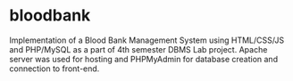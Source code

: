 # bloodbank
Implementation of a Blood Bank Management System using HTML/CSS/JS and PHP/MySQL as a part of 4th semester DBMS Lab project.
Apache server was used for hosting and PHPMyAdmin for database creation and connection to front-end. 

